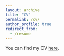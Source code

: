 ```yaml
---
layout: archive
title: "CV"
permalink: /cv/
author_profile: true
redirect_from:
  - /resume
---
```

You can find my CV [here](/cv.pdf/).
